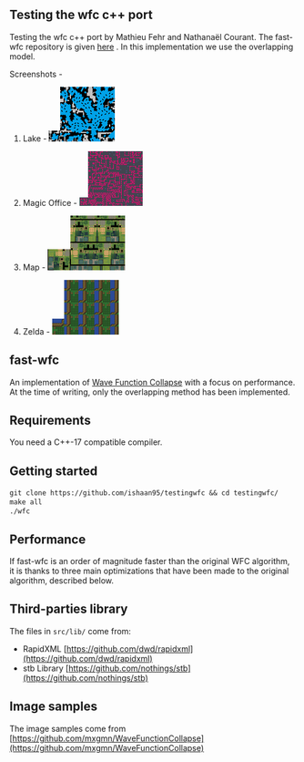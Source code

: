 ## Testing the wfc c++ port

Testing the wfc c++ port by Mathieu Fehr and Nathanaël Courant. The fast-wfc repository is given [here](https://github.com/math-fehr/fast-wfc) . 
In this implementation we use the overlapping model.

Screenshots - 

1)  Lake - ![alt-text](https://github.com/ishaan95/testingwfc/blob/master/testfolder/Lake.png)![alt-text](https://github.com/ishaan95/testingwfc/blob/master/testresults/Lake0.png)

2) Magic Office - ![alt-text](https://github.com/ishaan95/testingwfc/blob/master/testfolder/Magic%20Office.png)![alt-text](https://github.com/ishaan95/testingwfc/blob/master/testresults/Magic%20Office0.png)

3) Map - ![alt-text](https://github.com/ishaan95/testingwfc/blob/master/testfolder/map02_04.png)![alt-text](https://github.com/ishaan95/testingwfc/blob/master/testresults/map02_040.png)

4) Zelda - ![alt-text](https://github.com/ishaan95/testingwfc/blob/master/testfolder/zelda.png)![alt-text](https://github.com/ishaan95/testingwfc/blob/master/testresults/zelda1.png)




## fast-wfc

An implementation of [Wave Function Collapse](https://github.com/mxgmn/WaveFunctionCollapse) with a focus on performance.
At the time of writing, only the overlapping method has been implemented.

## Requirements

You need a C++-17 compatible compiler.

## Getting started

```
git clone https://github.com/ishaan95/testingwfc && cd testingwfc/
make all
./wfc
```

## Performance

If fast-wfc is an order of magnitude faster than the original WFC algorithm, it is thanks to three main optimizations that have been made to the original algorithm, described below. 

## Third-parties library

The files in `src/lib/` come from:
* RapidXML [https://github.com/dwd/rapidxml](https://github.com/dwd/rapidxml)
* stb Library [https://github.com/nothings/stb](https://github.com/nothings/stb)

## Image samples

The image samples come from [https://github.com/mxgmn/WaveFunctionCollapse](https://github.com/mxgmn/WaveFunctionCollapse)
